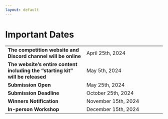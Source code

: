 ```yaml
---
layout: default
---
```


# Important Dates

<table class="foo">
    <tr>
        <td width="50%"><b>The competition website and Discord channel will be online</b></td>
        <td width="50%">April 25th, 2024</td>
    </tr>
    <tr>
        <td width="50%"><b>The website’s entire content including the “starting kit” will be released</b></td>
        <td width="50%">May 5th, 2024</td>
    </tr>
    <tr>
        <td width="50%"><b>Submission Open</b></td>
        <td width="50%">May 25th, 2024</td>
    </tr>
    <tr>
        <td width="50%"><b>Submission Deadline</b></td>
        <td width="50%">October 25th, 2024</td>
    </tr>
    <tr>
        <td width="50%"><b>Winners Notification</b></td>
        <td width="50%">November 15th, 2024</td>
    </tr>
    <tr>
        <td width="50%"><b>In-person Workshop</b></td>
        <td width="50%">December 15th, 2024</td>
    </tr>
</table>
